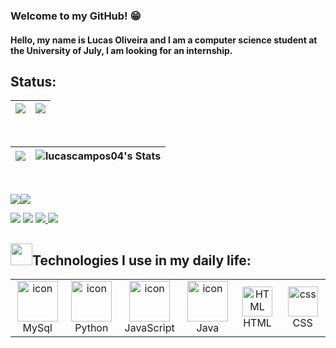 ### Welcome to my GitHub! :grin:
   
#### Hello, my name is Lucas Oliveira and I am a computer science student at the University of July, I am looking for an internship.

## Status:

|![](http://github-profile-summary-cards.vercel.app/api/cards/profile-details?username=lucascampos04&theme=monokai)|![](http://github-profile-summary-cards.vercel.app/api/cards/productive-time?username=lucascampos04&theme=monokai&utcOffset=-3)|
|---|---|
<br> 


|![](https://github-readme-streak-stats.herokuapp.com/?user=lucascampos04&theme=monokai&hide_border=false)|![lucascampos04's Stats](https://github-readme-stats.vercel.app/api?username=lucascampos04&theme=monokai&show_icons=true&hide_border=true&count_private=true)
|---|---|
<br>

![](http://github-profile-summary-cards.vercel.app/api/cards/repos-per-language?username=lucascampos04&theme=monokai)![](http://github-profile-summary-cards.vercel.app/api/cards/most-commit-language?username=lucascampos04&theme=monokai)


[<img src = "https://img.shields.io/badge/-Instagram-%23E4405F?style=for-the-badge&logo=instagram&logoColor=white">](https://www.instagram.com/lucasoliveira.04_/?next=%2F)
<a href = "[camposdlucasoli@gmail.com](camposdlucasoli@gmail.com)."><img src="https://img.shields.io/badge/Gmail-D14836?style=for-the-badge&logo=gmail&logoColor=white" target="_blank"></a>
<a id="twitter" href="https://twitter.com/lucasoli04">
  <img src="https://img.shields.io/badge/Twitter-1DA1F2?style=for-the-badge&logo=twitter&logoColor=white"/>
</a>
 <a id="linkedin" href="linkedin.com/in/lucas-oliveira-08334a264">
    <img src="https://img.shields.io/badge/LinkedIn-0077B5?style=for-the-badge&logo=linkedin&logoColor=white"/>
</a>

<h2><img src="https://media.giphy.com/media/tZIxqCNZhC9YKasYf7/giphy.gif" width="35px" height="35px">Technologies I use in my daily life: </h2>

<table align="center">

  <tr>
     <td align="center" width="96">
      <a href="#macropower-tech">
        <img src="https://techstack-generator.vercel.app/mysql-icon.svg" alt="icon" width="65" height="65" />
      </a>
      <br>MySql
    <td align="center" width="96">
      <a href="#macropower-tech">
        <img src="https://techstack-generator.vercel.app/python-icon.svg" alt="icon" width="65" height="65" />
      </a>
      <br>Python
    </td>
     <td align="center" width="96">
      <a href="#macropower-tech">
        <img src="https://techstack-generator.vercel.app/js-icon.svg" alt="icon" width="65" height="65" />
      </a>
        <br>JavaScript
    </td>
     <td align="center" width="96">
      <a href="#macropower-tech">
        <img src="https://techstack-generator.vercel.app/java-icon.svg" alt="icon" width="65" height="65" />
      </a>
        <br>Java
    </td>
     <td align="center"  width="96">
        <img src="https://skillicons.dev/icons?i=html" width="48" height="48" alt="HTML" />
      <br>HTML
    </td>
    <td align="center" width="96">
        <img src="https://skillicons.dev/icons?i=css" width="48" height="48" alt="css" />
      <br>CSS
    </td>
    </td>
</tr>

</table>

</div> <br>





